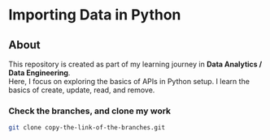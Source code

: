 # Importing Data in Python

## About
This repository is created as part of my learning journey in **Data Analytics / Data Engineering**.  
Here, I focus on exploring the basics of APIs in Python setup. I learn the basics of create, update, read, and remove.

### Check the branches, and clone my work
```sh
git clone copy-the-link-of-the-branches.git
```
